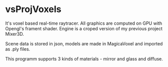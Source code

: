 # vsProjVoxels

It's voxel based real-time raytracer. All graphics are computed on GPU with Opengl's frament shader.
Engine is a croped version of my previous project Mixer3D.

Scene data is stored in json, models are made in MagicaVoxel and imported as .ply files.

This programm supports 3 kinds of materials - mirror and glass and diffuse.
